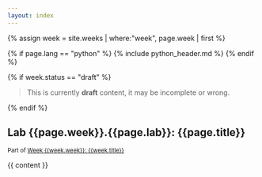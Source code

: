 ```yaml
---
layout: index
---
```


{% assign week = site.weeks | where:"week", page.week | first %}

{% if page.lang == "python" %}
{% include python_header.md %}
{% endif %}

{% if week.status == "draft" %}
<blockquote>
    <p>
        This is currently <strong>draft</strong> content, it may be incomplete or wrong.
    </p>
</blockquote>
{% endif %}

<h2>Lab {{page.week}}.{{page.lab}}: {{page.title}}</h2>

<small>
    Part of 
    <a href="{{week.url | relative_url }}">Week {{week.week}}: {{week.title}}</a>
</small>

{{ content }}
